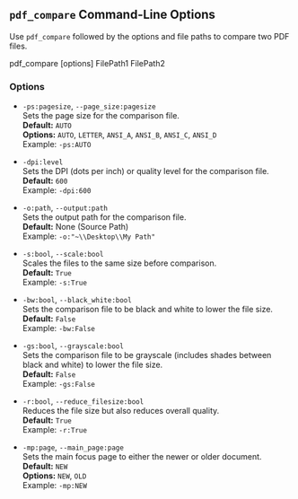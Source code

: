 ## `pdf_compare` Command-Line Options

Use `pdf_compare` followed by the options and file paths to compare two PDF files.

pdf_compare [options] FilePath1 FilePath2


### Options

- `-ps:pagesize`, `--page_size:pagesize`  
  Sets the page size for the comparison file.  
  **Default:** `AUTO`  
  **Options:** `AUTO`, `LETTER`, `ANSI_A`, `ANSI_B`, `ANSI_C`, `ANSI_D`  
  Example: `-ps:AUTO`

- `-dpi:level`  
  Sets the DPI (dots per inch) or quality level for the comparison file.  
  **Default:** `600`  
  Example: `-dpi:600`

- `-o:path`, `--output:path`  
  Sets the output path for the comparison file.  
  **Default:** None (Source Path)  
  Example: `-o:"~\\Desktop\\My Path"`

- `-s:bool`, `--scale:bool`  
  Scales the files to the same size before comparison.  
  **Default:** `True`  
  Example: `-s:True`

- `-bw:bool`, `--black_white:bool`  
  Sets the comparison file to be black and white to lower the file size.  
  **Default:** `False`  
  Example: `-bw:False`

- `-gs:bool`, `--grayscale:bool`  
  Sets the comparison file to be grayscale (includes shades between black and white) to lower the file size.  
  **Default:** `False`  
  Example: `-gs:False`

- `-r:bool`, `--reduce_filesize:bool`  
  Reduces the file size but also reduces overall quality.  
  **Default:** `True`  
  Example: `-r:True`

- `-mp:page`, `--main_page:page`  
  Sets the main focus page to either the newer or older document.  
  **Default:** `NEW`  
  **Options:** `NEW`, `OLD`  
  Example: `-mp:NEW`
